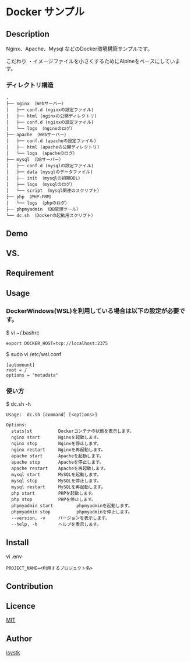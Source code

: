 Docker サンプル
====

## Description

Nginx、Apache、Mysql などのDocker環境構築サンプルです。

こだわり
・イメージファイルを小さくするためにAlpineをベースにしています。

### ディレクトリ構造
```
.
├── nginx （Webサーバー）
│   ├── conf.d (nginxの設定ファイル)
│   ├── html (nginxの公開ディレクトリ)
│   ├── conf.d (nginxの設定ファイル)
│   └── logs （nginxのログ）
├── apache （Webサーバー）
│   ├── conf.d (apacheの設定ファイル)
│   ├── html (apacheの公開ディレクトリ)
│   └── logs （apacheのログ）
├── mysql （DBサーバー）
│   ├── conf.d (mysqlの設定ファイル)
│   ├── data (mysqlのデータファイル)
│   ├── init （mysqlの初期DDL）
│   ├── logs （mysqlのログ）
│   └── script （mysql関連のスクリプト）
├── php （PHP-FRM）
│   └── logs （phpのログ）
├── phpmyadmin （DB管理ツール）
└── dc.sh （Dockerの起動用スクリプト）
```

## Demo

## VS. 

## Requirement

## Usage

### DockerWindows(WSL)を利用している場合は以下の設定が必要です。
$ vi ~/.bashrc
``` 
export DOCKER_HOST=tcp://localhost:2375
```

$ sudo vi /etc/wsl.conf
``` 
[automount]
root = /
options = "metadata"
```

### 使い方
$ dc.sh -h
```
Usage:  dc.sh [command] [<options>]

Options:
  stats|st          Dockerコンテナの状態を表示します。
  nginx start       Nginxを起動します。
  nginx stop        Nginxを停止します。
  nginx restart     Nginxを再起動します。
  apache start      Apacheを起動します。
  apache stop       Apacheを停止します。
  apache restart    Apacheを再起動します。
  mysql start       MySQLを起動します。
  mysql stop        MySQLを停止します。
  mysql restart     MySQLを再起動します。
  php start         PHPを起動します。
  php stop          PHPを停止します。
  phpmyadmin start         phpmyadminを起動します。
  phpmyadmin stop          phpmyadminを停止します。
  --version, -v     バージョンを表示します。
  --help, -h        ヘルプを表示します。
```

## Install

vi .env
```
PROJECT_NAME=<利用するプロジェクト名>
```

## Contribution

## Licence

[MIT](https://github.com/isystk/docker-sample/LICENCE)

## Author

[isystk](https://github.com/isystk)


